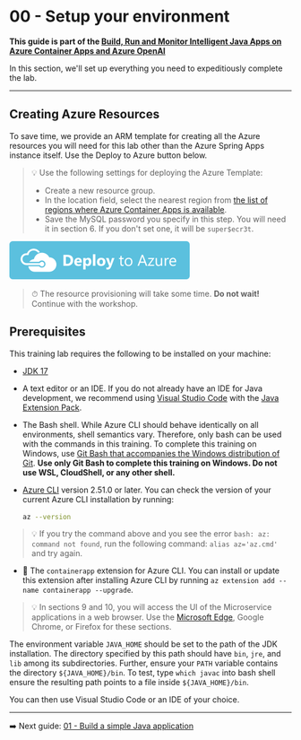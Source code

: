 # 00 - Setup your environment

__This guide is part of the [Build, Run and Monitor Intelligent Java Apps on Azure Container Apps and Azure OpenAI](../README.md)__

In this section, we'll set up everything you need to expeditiously complete the lab.

---

## Creating Azure Resources

To save time, we provide an ARM template for creating all the Azure resources you will need for this lab other than the Azure Spring Apps instance itself. Use the Deploy to Azure button below.

> 💡 Use the following settings for deploying the Azure Template:
>
> * Create a new resource group.
> * In the location field, select the nearest region from [the list of regions where Azure Container Apps is available](https://azure.microsoft.com/global-infrastructure/services/?products=container-apps&regions=all).
> * Save the MySQL password you specify in this step. You will need it in section 6. If you don't set one, it will be `super$ecr3t`.

[![Deploy to Azure](media/deploybutton.svg)](https://portal.azure.com/#create/Microsoft.Template/uri/https%3A%2F%2Fraw.githubusercontent.com%2Fmicrosoft%2Fjava-on-aca-with-ai%2Fdev%2F00-setup-your-environment%2Fazuredeploy.json)

>⏱ The resource provisioning will take some time. __Do not wait!__ Continue with the workshop.

## Prerequisites

This training lab requires the following to be installed on your machine:

* [JDK 17](https://docs.microsoft.com/java/openjdk/download#openjdk-17)
* A text editor or an IDE. If you do not already have an IDE for Java development, we recommend using [Visual Studio Code](https://code.visualstudio.com) with the [Java Extension Pack](https://marketplace.visualstudio.com/items?itemName=vscjava.vscode-java-pack).

* The Bash shell. While Azure CLI should behave identically on all environments, shell semantics vary. Therefore, only bash can be used with the commands in this training. To complete this training on Windows, use [Git Bash that accompanies the Windows distribution of Git](https://git-scm.com/download/win). **Use only Git Bash to complete this training on Windows. Do not use WSL, CloudShell, or any other shell.**

* [Azure CLI](https://docs.microsoft.com/en-us/cli/azure/install-azure-cli?view=azure-cli-latest) version 2.51.0 or later. You can check the version of your current Azure CLI installation by running:

  ```bash
  az --version
  ```

> 💡 If you try the command above and you see the error `bash: az: command not found`, run the following command: `alias az='az.cmd'` and try again.

* 🚧 The `containerapp` extension for Azure CLI. You can install or update this extension after installing Azure CLI by running `az extension add --name containerapp --upgrade`.

> 💡 In sections 9 and 10, you will access the UI of the Microservice applications in a web browser. Use the [Microsoft Edge](https://microsoft.com/edge), Google Chrome, or Firefox for these sections.

The environment variable `JAVA_HOME` should be set to the path of the JDK installation. The directory specified by this path should have `bin`, `jre`, and `lib` among its subdirectories. Further, ensure your `PATH` variable contains the directory `${JAVA_HOME}/bin`. To test, type `which javac` into bash shell ensure the resulting path points to a file inside `${JAVA_HOME}/bin`.

You can then use Visual Studio Code or an IDE of your choice.

---

➡️ Next guide: [01 - Build a simple Java application](../01-build-a-simple-java-application/README.md)
